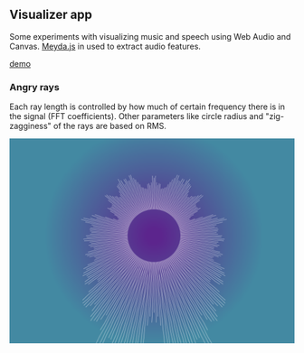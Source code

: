 ## Visualizer app

Some experiments with visualizing music and speech using Web Audio and Canvas. [Meyda.js](https://meyda.js.org/audio-features) in used to extract audio features.

[demo](https://amiselaytes.com/webaudio/visual)

### Angry rays

Each ray length is controlled by how much of certain frequency there is in the signal (FFT coefficients). 
Other parameters like circle radius and "zig-zagginess" of the rays are based on RMS.

[![angry rays screenshot](./angry-rays.png)](https://amiselaytes.com/webaudio/visual)

